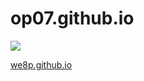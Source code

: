 # op07.github.io

[![](https://travis-ci.org/op07n/Blog.svg?branch=master)](https://travis-ci.org/op07n/Blog)

[we8p.github.io](https://op07n.github.io)


